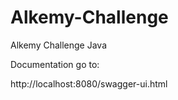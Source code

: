 # Alkemy-Challenge
Alkemy Challenge Java

Documentation go to:

http://localhost:8080/swagger-ui.html
